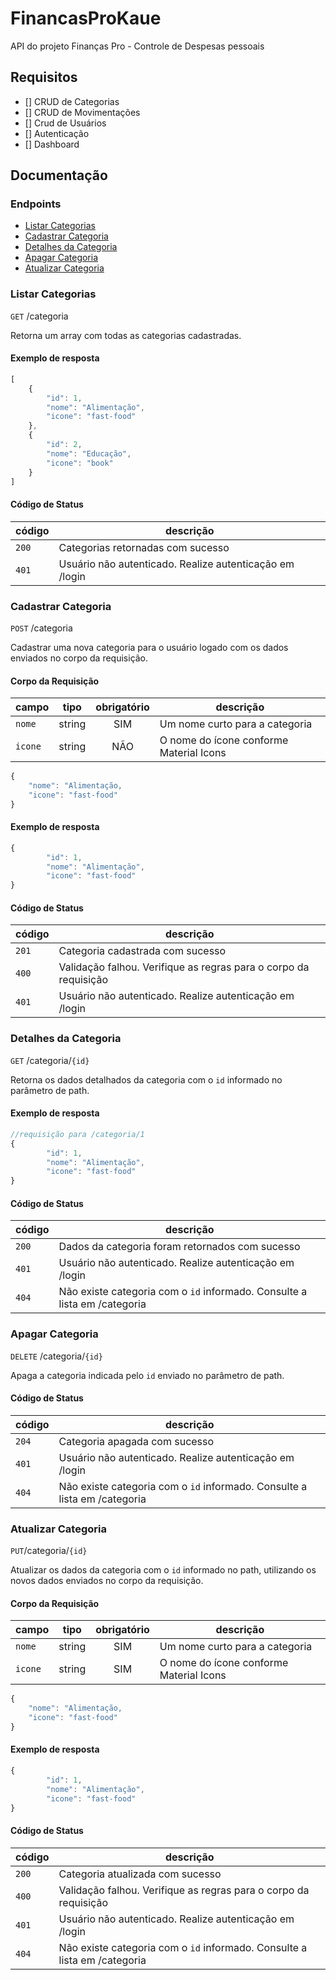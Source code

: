 # FinancasProKaue

API do projeto Finanças Pro - Controle de Despesas pessoais

## Requisitos
- [] CRUD de Categorias
- [] CRUD de Movimentações
- [] Crud de Usuários
- [] Autenticação
- [] Dashboard

## Documentação

### Endpoints

- [Listar Categorias](#listar-categorias)
- [Cadastrar Categoria](#cadastrar-categoria)
- [Detalhes da Categoria](#detalhes-da-categoria)
- [Apagar Categoria](#apagar-categoria)
- [Atualizar Categoria](#atualizar-categoria)

### Listar Categorias

`GET` /categoria

Retorna um array com todas as categorias cadastradas.

#### Exemplo de resposta

```js
[
    {
        "id": 1,
        "nome": "Alimentação",
        "icone": "fast-food"
    },
    {
        "id": 2,
        "nome": "Educação",
        "icone": "book"
    }
]
```

#### Código de Status

| código | descrição
|---     | ---
| `200`  | Categorias retornadas com sucesso
| `401`  | Usuário não autenticado. Realize autenticação em /login


### Cadastrar Categoria

`POST` /categoria

Cadastrar uma nova categoria para o usuário logado com os dados enviados no corpo da requisição.

#### Corpo da Requisição

| campo | tipo | obrigatório | descrição
|---    |---   |:---:|---
| `nome`|string |SIM| Um nome curto para a categoria
| `icone`|string |NÃO| O nome do ícone conforme Material Icons

```js
{
    "nome": "Alimentação,
    "icone": "fast-food"
}
```

#### Exemplo de resposta
```js
{
        "id": 1,
        "nome": "Alimentação",
        "icone": "fast-food"
}
```

#### Código de Status

| código | descrição
|---     | ---
| `201`  | Categoria cadastrada com sucesso
| `400`  | Validação falhou. Verifique as regras para o corpo da requisição
| `401`  | Usuário não autenticado. Realize autenticação em /login

### Detalhes da Categoria

`GET` /categoria/`{id}`

Retorna os dados detalhados da categoria com o `id` informado no parâmetro de path.

#### Exemplo de resposta
```js
//requisição para /categoria/1
{
        "id": 1,
        "nome": "Alimentação",
        "icone": "fast-food"
}
```

#### Código de Status

| código | descrição
|---     | ---
| `200`  | Dados da categoria foram retornados com sucesso
| `401`  | Usuário não autenticado. Realize autenticação em /login
| `404`  | Não existe categoria com o `id` informado. Consulte a lista em /categoria

### Apagar Categoria
`DELETE` /categoria/`{id}`

Apaga a categoria indicada pelo `id` enviado no parâmetro de path.

#### Código de Status

| código | descrição
|---     | ---
| `204`  | Categoria apagada com sucesso
| `401`  | Usuário não autenticado. Realize autenticação em /login
| `404`  | Não existe categoria com o `id` informado. Consulte a lista em /categoria

### Atualizar Categoria
`PUT`/categoria/`{id}`

Atualizar os dados da categoria com o `id` informado no path, utilizando os novos dados enviados no corpo da requisição.

#### Corpo da Requisição

| campo | tipo | obrigatório | descrição
|---    |---   |:---:|---
| `nome`|string |SIM| Um nome curto para a categoria
| `icone`|string |SIM| O nome do ícone conforme Material Icons
```js
{
    "nome": "Alimentação,
    "icone": "fast-food"
}
```

#### Exemplo de resposta
```js
{
        "id": 1,
        "nome": "Alimentação",
        "icone": "fast-food"
}
```

#### Código de Status

| código | descrição
|---     | ---
| `200`  | Categoria atualizada com sucesso
| `400`  | Validação falhou. Verifique as regras para o corpo da requisição
| `401`  | Usuário não autenticado. Realize autenticação em /login
| `404`  | Não existe categoria com o `id` informado. Consulte a lista em /categoria
